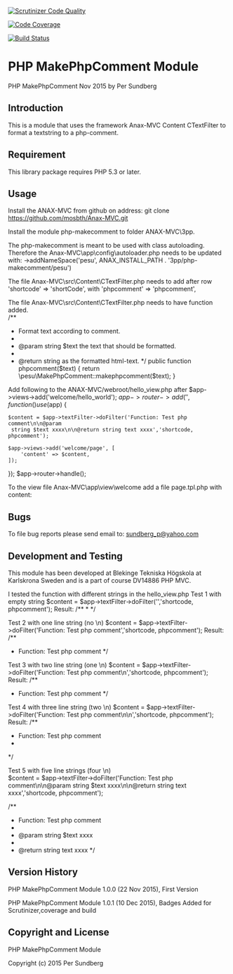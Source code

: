 [![Scrutinizer Code Quality](https://scrutinizer-ci.com/g/pesu12/makephpcomment/badges/quality-score.png?b=master)](https://scrutinizer-ci.com/g/pesu12/makephpcomment/?branch=master)

[![Code Coverage](https://scrutinizer-ci.com/g/pesu12/makephpcomment/badges/coverage.png?b=master)](https://scrutinizer-ci.com/g/pesu12/makephpcomment/?branch=master)

[![Build Status](https://scrutinizer-ci.com/g/pesu12/makephpcomment/badges/build.png?b=master)](https://scrutinizer-ci.com/g/pesu12/makephpcomment/build-status/master)


PHP MakePhpComment Module
==========================

PHP MakePhpComment Nov 2015 by Per Sundberg 


Introduction
------------
This is a module that uses the framework Anax-MVC Content CTextFilter
to format a textstring to a php-comment. 

Requirement
-----------

This library package requires PHP 5.3 or later.

Usage
-----
Install the ANAX-MVC from github on address:
git clone https://github.com/mosbth/Anax-MVC.git

Install the module php-makecomment to folder ANAX-MVC\3pp.

The php-makecomment is meant to be used with class autoloading. 
Therefore the Anax-MVC\app\config\autoloader.php needs to be updated with:
->addNameSpace('pesu', ANAX_INSTALL_PATH . '3pp/php-makecomment/pesu')

The file Anax-MVC\src\Content\CTextFilter.php needs to add after row 'shortcode' => 'shortCode',
with
'phpcomment' => 'phpcomment',  

The file Anax-MVC\src\Content\CTextFilter.php  needs to have function added.   
/**
* Format text according to comment.
*
* @param string $text the text that should be formatted.
*
* @return string as the formatted html-text.
*/
public function phpcomment($text)
{
   return \pesu\MakePhpComment::makephpcomment($text);
}


Add following to the ANAX-MVC/webroot/hello_view.php after $app->views->add('welcome/hello_world');
$app->router->add('', function() use ($app) {

    $content = $app->textFilter->doFilter('Function: Test php comment\n\n@param
     string $text xxxx\n\n@return string text xxxx','shortcode, phpcomment');

    $app->views->add('welcome/page', [
        'content' => $content,
    ]);
});
$app->router->handle();
 
To the view file Anax-MVC\app\view\welcome add a file page.tpl.php with content:
<article class="article1">
<?=$content?>
 <?php if(isset($byline)) : ?>
<footer class="byline">
<?=$byline?>
</footer>
<?php endif; ?>
 </article>
 
Bugs
----

To file bug reports please send email to:
<sundberg_p@yahoo.com>

Development and Testing
-----------------------
This module has been developed at Blekinge Tekniska Högskola at Karlskrona Sweden
and is a part of course DV14886 PHP MVC.

I tested the function with different strings in the hello_view.php 
Test 1 with empty string 
$content = $app->textFilter->doFilter('','shortcode, phpcomment');
Result:
/**
 * 
 */

Test 2 with one line string (no \n) 
$content = $app->textFilter->doFilter('Function: Test php comment','shortcode, phpcomment');
Result:
/**
 * Function: Test php comment 
 */

Test 3 with two line string (one \n)
$content = $app->textFilter->doFilter('Function: Test php comment\n','shortcode, phpcomment');
Result:
/**
 * Function: Test php comment 
 */

Test 4 with three line string (two \n)
$content = $app->textFilter->doFilter('Function: Test php comment\n\n','shortcode, phpcomment');
Result:
/**
 * Function: Test php comment 
 * 
 */

Test 5 with five line strings (four \n)  
$content = $app->textFilter->doFilter('Function: Test php comment\n\n@param
string $text xxxx\n\n@return string text xxxx','shortcode, phpcomment');

/**
 * Function: Test php comment 
 * 
 * @param string $text xxxx 
 * 
 * @return string text xxxx 
 */

Version History
---------------
PHP MakePhpComment Module 1.0.0 (22 Nov 2015), First Version

PHP MakePhpComment Module 1.0.1 (10 Dec 2015), Badges Added for Scrutinizer,coverage and build

Copyright and License
---------------------
PHP MakePhpComment Module

Copyright (c) 2015 Per Sundberg  
